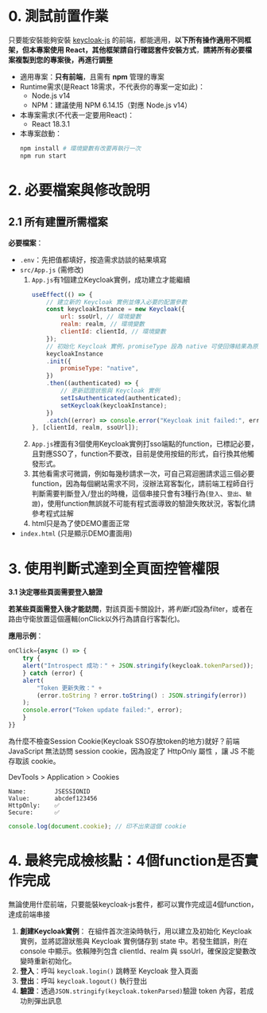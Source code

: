 # 0. 測試前置作業
只要能安裝能夠安裝 [keycloak-js](https://www.npmjs.com/package/keycloak-js) 的前端，都能適用，**以下所有操作適用不同框架，但本專案使用 React，其他框架請自行確認套件安裝方式**，**請將所有必要檔案複製到您的專案後，再進行調整**
- 適用專案：**只有前端**，且需有 **npm** 管理的專案
- Runtime需求(是React 18需求，不代表你的專案一定如此)：
    - Node.js v14
    - NPM：建議使用 NPM 6.14.15（對應 Node.js v14）
- 本專案需求(不代表一定要用React)：
    - React 18.3.1
- 本專案啟動：
    ```bash
    npm install # 環境變數有改要再執行一次
    npm run start
    ```
    
# 2. 必要檔案與修改說明
## 2.1 所有建置所需檔案
**必要檔案**：  
- `.env`：先把值都填好，按造需求訪談的結果填寫
- `src/App.js` (需修改)
    1. `App.js`有1個建立Keycloak實例，成功建立才能繼續
        ```js
        useEffect(() => {
            // 建立新的 Keycloak 實例並傳入必要的配置參數
            const keycloakInstance = new Keycloak({
                url: ssoUrl, // 環境變數
                realm: realm, // 環境變數
                clientId: clientId, // 環境變數
            });
            // 初始化 Keycloak 實例，promiseType 設為 native 可使回傳結果為原生的 Promise
            keycloakInstance
            .init({
                promiseType: "native",
            })
            .then((authenticated) => {
                // 更新認證狀態與 Keycloak 實例
                setIsAuthenticated(authenticated);
                setKeycloak(keycloakInstance);
            })
            .catch((error) => console.error("Keycloak init failed:", error));
        }, [clientId, realm, ssoUrl]);
        ```
    2. `App.js`裡面有3個使用Keycloak實例打sso端點的function，已標記必要，且對應SSO了，function不要改，目前是使用按鈕的形式，自行換其他觸發形式。
    3. 其他看需求可微調，例如每幾秒請求一次，可自己寫迴圈請求這三個必要function，因為每個網站需求不同，沒辦法寫客製化，請前端工程師自行判斷需要判斷登入/登出的時機，這個串接只會有3種行為(`登入`、`登出`、`驗證`)，使用function無誤就不可能有程式面導致的驗證失敗狀況，客製化請參考程式註解
    3. html只是為了使DEMO畫面正常
- `index.html` (只是顯示DEMO畫面用)
# 3. 使用判斷式達到全頁面控管權限

**3.1 決定哪些頁面需要登入驗證**  

**若某些頁面需登入後才能訪問**，對該頁面卡關設計，將*判斷式*設為filter，或者在路由守衛放置這個邏輯(onClick以外行為請自行客製化)。

**應用示例**：  
```js
onClick={async () => {
    try {
    alert("Introspect 成功：" + JSON.stringify(keycloak.tokenParsed));
    } catch (error) {
    alert(
        "Token 更新失敗：" +
        (error.toString ? error.toString() : JSON.stringify(error))
    );
    console.error("Token update failed:", error);
    }
}}
```
為什麼不檢查Session Cookie(Keycloak SSO存放token的地方)就好？前端 JavaScript 無法訪問 session cookie，因為設定了 HttpOnly 屬性 ，讓 JS 不能存取該 cookie。

DevTools > Application > Cookies
```
Name:        JSESSIONID
Value:       abcdef123456
HttpOnly:    ✅
Secure:      ✅
``````
```js
console.log(document.cookie); // 印不出來這個 cookie
```


# 4. 最終完成檢核點：4個function是否實作完成
無論使用什麼前端，只要能裝keycloak-js套件，都可以實作完成這4個function，達成前端串接
1. **創建Keycloak實例**： 在組件首次渲染時執行，用以建立及初始化 Keycloak 實例，並將認證狀態與 Keycloak 實例儲存到 state 中。若發生錯誤，則在 console 中顯示。依賴陣列包含 clientId、realm 與 ssoUrl，確保設定變數改變時重新初始化。
2. **登入**：呼叫 `keycloak.login()` 跳轉至 Keycloak 登入頁面 
3. **登出**：呼叫 `keycloak.logout()` 執行登出
4. **驗證**：透過`JSON.stringify(keycloak.tokenParsed)`驗證 token 內容，若成功則彈出訊息